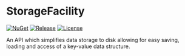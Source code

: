# StorageFacility
[![NuGet](https://img.shields.io/nuget/v/StorageFacility?color=%2327ae60)](https://www.nuget.org/packages/StorageFacility/)
[![Release](https://img.shields.io/github/v/release/zintom/StorageFacility)](https://github.com/Zintom/StorageFacility/releases)
[![License](https://img.shields.io/github/license/Zintom/StorageFacility)](https://github.com/Zintom/StorageFacility/blob/master/LICENSE)

An API which simplifies data storage to disk allowing for easy saving, loading and access of a key-value data structure.